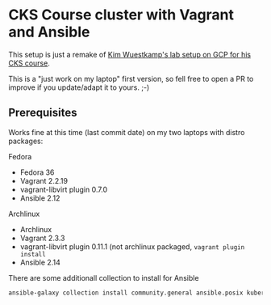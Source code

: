 # CKS Course cluster with Vagrant and Ansible

This setup is just a remake of [Kim Wuestkamp's lab setup on GCP for his CKS course](https://github.com/killer-sh/cks-course-environment).

This is a "just work on my laptop" first version, so fell free to open a PR to
improve if you update/adapt it to yours. ;-)

## Prerequisites

Works fine at this time (last commit date) on my two laptops with distro packages:

Fedora

* Fedora 36
* Vagrant 2.2.19
* vagrant-libvirt plugin 0.7.0
* Ansible 2.12

Archlinux

* Archlinux
* Vagrant 2.3.3
* vagrant-libvirt plugin 0.11.1 (not archlinux packaged, `vagrant plugin install`
* Ansible 2.14

There are some additionall collection to install for Ansible

```sh
ansible-galaxy collection install community.general ansible.posix kubernetes.core
```
